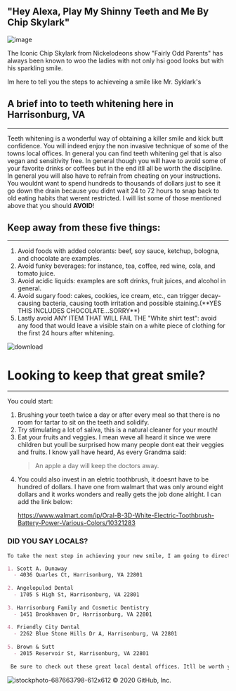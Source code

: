## "Hey Alexa, Play My Shinny Teeth and Me By Chip Skylark"

![image](https://user-images.githubusercontent.com/70115453/92187082-6b02da00-ee1e-11ea-80d7-6b23d3dae647.png) 

The Iconic Chip Skylark from Nickelodeons show "Fairly Odd Parents" has always been known to woo the ladies with not only hsi good looks but with his sparkling smile.

Im here to tell you the steps to achieveing a smile like Mr. Syklark's

## A brief into to teeth whitening here in Harrisonburg, VA
___________________________________________________________

Teeth whitening is a wonderful way of obtaining a killer smile and kick butt confidence. You will indeed enjoy the non invasive 
technique of some of the towns local offices. In general you can find teeth whitening gel that is also vegan and sensitivity free. 
In general though you will have to avoid some of your favorite drinks or coffees but in the end itll all be worth the discipline.
In general you will also have to refrain from cheating on your instructions. You wouldnt want to spend hundreds to thousands of dollars 
just to see it go down the drain because you didnt wait 24 to 72 hours to snap back to old eating habits that werent restricted. I will list some of those mentioned above that you should **AVOID**!

## Keep away from these five things:
___________________________________

<ol>
<li> Avoid foods with added colorants: beef, soy sauce, ketchup, bologna, and chocolate are examples.</li> 
<li> Avoid funky beverages: for instance, tea, coffee, red wine, cola, and tomato juice.</li> 
<li> Avoid acidic liquids: examples are soft drinks, fruit juices, and alcohol in general.</li> 
<li> Avoid sugary food: cakes, cookies, ice cream, etc., can trigger decay-causing bacteria, causing tooth irritation and possible staining.(**YES THIS INCLUDES CHOCOLATE...SORRY**)</li> 
<li> Lastly avoid ANY ITEM THAT WILL FAIL THE "White shirt test": avoid any food that would leave a visible stain on a white piece of clothing for the first 24 hours after whitening.</li> 
</ol>

![download](https://user-images.githubusercontent.com/70115453/92335276-6119ea80-f05b-11ea-80d5-f407c62f3974.jpg)

# Looking to keep that great smile?
___________________________________

You could start:

<ol>
<li> Brushing your teeth twice a day or after every meal so that there is no room for tartar to sit on the teeth and solidify.</li> 

<li> Try stimulating a lot of saliva, this is a natural cleaner for your mouth!</li> 

<li> Eat your fruits and veggies. I mean weve all heard it since we were children but youll be surprised how many people dont eat their veggies and fruits. I know yall have heard,
As every Grandma said:

> An apple a day
> will keep the doctors away.</li> 

<li> You could also invest in an eletric toothbrush, it doesnt have to be hundred of dollars. I have one from walmart that was only around eight dollars
and it works wonders and really gets the job done alright. I can add the link below: </li> 

https://www.walmart.com/ip/Oral-B-3D-White-Electric-Toothbrush-Battery-Power-Various-Colors/10321283
</ol>


### DID YOU SAY LOCALS?
```markdown
To take the next step in achieving your new smile, I am going to direct you to some of the local businesses in town:

1. Scott A. Dunaway
  - 4036 Quarles Ct, Harrisonburg, VA 22801
  
2. Angelopulod Dental
  - 1705 S High St, Harrisonburg, VA 22801
  
3. Harrisonburg Family and Cosmetic Dentistry
  - 1451 Brookhaven Dr, Harrisonburg, VA 22801
  
4. Friendly City Dental
  - 2262 Blue Stone Hills Dr A, Harrisonburg, VA 22801
  
5. Brown & Sutt
  - 2015 Reservoir St, Harrisonburg, VA 22801
 
 Be sure to check out these great local dental offices. Itll be worth your time and money!
```
![istockphoto-687663798-612x612](https://user-images.githubusercontent.com/70115453/92199173-05bde180-ee3c-11ea-94c2-73f779b2b796.jpg)
© 2020 GitHub, Inc.
